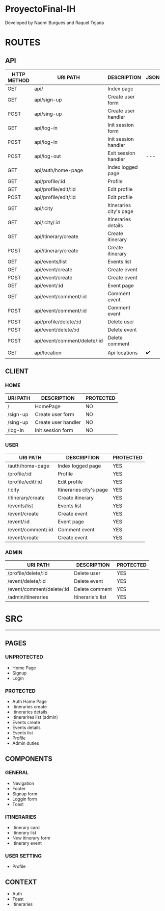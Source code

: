 # ProyectoFinal-IH

Developed by Naomi Burgués and  Raquel Tejada

# ROUTES

## API

| HTTP METHOD | URI PATH | DESCRIPTION | JSON |
| --- | --- | --- | --- |
| GET |api/ | Index page |  |
| GET |api/sign-up | Create user form | |
| POST |api/sing-up | Create user handler | |
| GET |api/log-in | Init session form | |
| POST |api/log-in | Init session handler | |
| POST |api/log-out | Exit session handler | --- |
| GET |api/auth/home-page | Index logged page | |
| GET |api/profile/:id | Profile | |
| GET |api/profile/edit/:id | Edit profile | |
| POST |api/profile/edit/:id | Edit profile | |
| GET |api/:city | Itineraries city's page | |
| GET |api/:city/:id | Itineraries details | |
| GET |api/itinerary/create | Create itinerary | |
| POST |api/itinerary/create | Create itinerary | |
| GET |api/events/list | Events list | |
| GET |api/event/create | Create event | |
| POST |api/event/create | Create event | |
| GET |api/event/:id | Event page | |
| GET |api/event/comment/:id | Comment event | |
| POST |api/event/comment/:id | Comment event | |
| POST |api/profile/delete/:id | Delete user | |
| POST |api/event/delete/:id | Delete event | |
| POST |api/event/comment/delete/:id | Delete comment | |
| GET |api/location | Api locations | ✔️|

## CLIENT

### HOME

| URI PATH | DESCRIPTION | PROTECTED |
| --- | --- | --- |
| / | HomePage | NO |
| /sign-up | Create user form | NO |
| /sing-up | Create user handler | NO |
| /log-in | Init session form | NO |

### USER

| URI PATH | DESCRIPTION | PROTECTED |
| --- | --- | --- |
| /auth/home-page | Index logged page | YES |
| /profile/:id | Profile | YES |
| /profile/edit/:id | Edit profile | YES |
| /:city | Itineraries city's page | YES |
| /itinerary/create | Create itinerary  | YES |
| /events/list | Events list | YES |
| /event/create | Create event | YES |
| /event/:id | Event page | YES |
| /event/comment/:id | Comment event | YES |
| /event/create | Create event | YES |

### ADMIN

| URI PATH | DESCRIPTION | PROTECTED |
| --- | --- | --- |
| /profile/delete/:id | Delete user | YES |
| /event/delete/:id | Delete event | YES |
| /event/comment/delete/:id | Delete comment | YES |
| /admin/itineraries | Itinerarie's list | YES |


# SRC
<hr>

## PAGES

### UNPROTECTED

- Home Page
- Signup
- Login

### PROTECTED

- Auth Home Page
- Itineraries create
- Itineraries details
- Itinerarires list (admin)
- Events create
- Events details
- Events list
- Profile
- Admin duties

## COMPONENTS

### GENERAL

- Navigation
- Footer
- Signup form
- Loggin form
- Toast

### ITINERARIES

- Itinerary card
- Itinerary list
- New itinerary form
- Itinerary event

### USER SETTING

- Profile

## CONTEXT
- Auth
- Toast
- Itineraries
